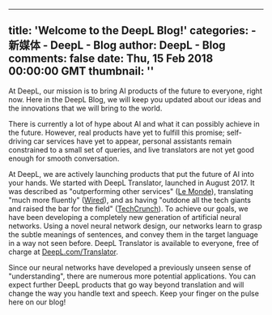 
---
title: 'Welcome to the DeepL Blog!'
categories: 
    - 新媒体
    - DeepL - Blog
author: DeepL - Blog
comments: false
date: Thu, 15 Feb 2018 00:00:00 GMT
thumbnail: ''
---

<div>   
<p>At DeepL, our mission is to bring AI products of the future to everyone, right now. Here in the DeepL Blog, we will keep you updated about our ideas and the innovations that we will bring to the world.</p>     <p>There is currently a lot of hype about AI and what it can possibly achieve in the future. However, real products have yet to fulfill this promise; self-driving car services have yet to appear, personal assistants remain constrained to a small set of queries, and live translators are not yet good enough for smooth conversation.</p>     <p> At DeepL, we are actively launching products that put the future of AI into your hands. We started with DeepL Translator, launched in August 2017. It was described as "outperforming other services" (<a href="http://www.lemonde.fr/pixels/article/2017/08/29/quel-est-le-meilleur-service-de-traduction-en-ligne_5177956_4408996.html?xtmc=deepl&xtcr=1">Le Monde</a>), translating "much more fluently" (<a href="https://www.wired.de/collection/tech/deepl-google-translate-linguee">Wired</a>), and as having "outdone all the tech giants and raised the bar for the field" (<a href="https://techcrunch.com/2017/08/29/deepl-schools-other-online-translators-with-clever-machine-learning/">TechCrunch</a>). To achieve our goals, we have been developing a completely new generation of artificial neural networks. Using a novel neural network design, our networks learn to grasp the subtle meanings of sentences, and convey them in the target language in a way not seen before. DeepL Translator is available to everyone, free of charge at <a href="https://www.deepl.com/translator">DeepL.com/Translator</a>.</p>     <p>Since our neural networks have developed a previously unseen sense of "understanding", there are numerous more potential applications. You can expect further DeepL products that go way beyond translation and will change the way you handle text and speech. Keep your finger on the pulse here on our blog!</p>  
</div>
            